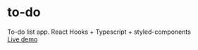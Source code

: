 # to-do
To-do list app. React Hooks + Typescript + styled-components  
[Live demo](https://edmki.github.io/to-do/)
